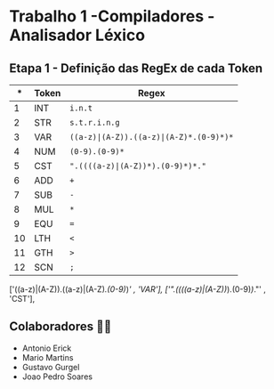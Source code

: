 # Trabalho 1 -Compiladores - Analisador Léxico
## Etapa 1 - Definição das RegEx de cada Token

|*| **Token** | **Regex**                                  |
|--|-----------|-------------------------------------------|
|1 | INT       | `i.n.t`                                   |
|2 | STR       | `s.t.r.i.n.g`                             |
|3 | VAR       | `((a-z)\|(A-Z)).((a-z)\|(A-Z)*.(0-9)*)*`  |
|4 | NUM       | `(0-9).(0-9)*`                            |
|5 | CST       | `".((((a-z)\|(A-Z))*).(0-9)*)*."`         |
|6 | ADD       | `+`                                       |
|7 | SUB       | `-`                                       |
|8 | MUL       | `*`                                       |
|9 | EQU       | `=`                                       |
|10| LTH       | `<`                                       |
|11| GTH       | `>`                                       |
|12| SCN       | `;`                                       |

['((a-z)|(A-Z)).((a-z)|(A-Z)*.(0-9)*)*'     , 'VAR'],
['".((((a-z)|(A-Z))*).(0-9)*)*."'           , 'CST'],
## Colaboradores 👨‍💻

* Antonio Erick
* Mario Martins
* Gustavo Gurgel
* Joao Pedro Soares
